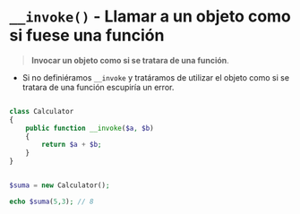 # `__invoke()` - Llamar a un objeto como si fuese una función 

> __Invocar un objeto como si se tratara de una función__.

- Si no definiéramos `__invoke` y tratáramos de utilizar el objeto como si se tratara de una función escupiría un error.

```php

class Calculator
{
    public function __invoke($a, $b)
    {
        return $a + $b;
    }
}


$suma = new Calculator();

echo $suma(5,3); // 8

```
